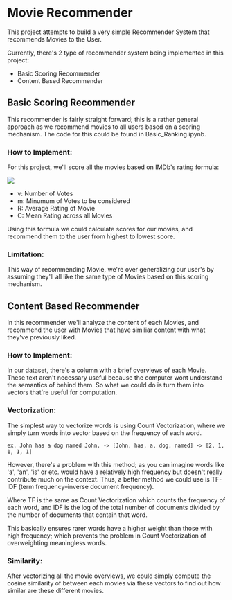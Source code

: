 # Movie Recommender
This project attempts to build a very simple Recommender System that recommends Movies to the User.

Currently, there's 2 type of recommender system being implemented in this project:
- Basic Scoring Recommender
- Content Based Recommender

## Basic Scoring Recommender
This recommender is fairly straight forward; this is a rather general approach as we recommend movies to all users based on a scoring mechanism. The code for this could be found in Basic_Ranking.ipynb.

### How to Implement:
For this project, we'll score all the movies based on IMDb's rating formula: 

<img src="https://render.githubusercontent.com/render/math?math=\large WeightedRating = \frac{v\times{R}%2Bm\times{C}}{v%2Bm}">

- v: Number of Votes
- m: Minumum of Votes to be considered
- R: Average Rating of Movie
- C: Mean Rating across all Movies

Using this formula we could calculate scores for our movies, and recommend them to the user from highest to lowest score.
### Limitation:
This way of recommending Movie, we're over generalizing our user's by assuming they'll all like the same type of Movies based on this scoring mechanism. 

## Content Based Recommender
In this recommender we'll analyze the content of each Movies, and recommend the user with Movies that have similiar content with what they've previously liked.

### How to Implement:
In our dataset, there's a column with a brief overviews of each Movie. These text aren't necessary useful because the computer wont understand the semantics of behind them. So what we could do is turn them into vectors that're useful for computation.

### Vectorization:
The simplest way to vectorize words is using Count Vectorization, where we simply turn words into vector based on the frequency of each word.
```
ex. John has a dog named John. -> [John, has, a, dog, named] -> [2, 1, 1, 1, 1]
```
However, there's a problem with this method; as you can imagine words like 'a', 'an', 'is' or etc. would have a relatively high frequency but doesn't really contribute much on the context. Thus, a better method we could use is TF-IDF (term frequency–inverse document frequency).

Where TF is the same as Count Vectorization which counts the frequency of each word, and IDF is the log of the total number of documents divided by the number of documents that contain that word. 

This basically ensures rarer words have a higher weight than those with high frequency; which prevents the problem in Count Vectorization of overweighting meaningless words.

### Similarity:
After vectorizing all the movie overviews, we could simply compute the cosine similarity of between each movies via these vectors to find out how similar are these different movies. 
